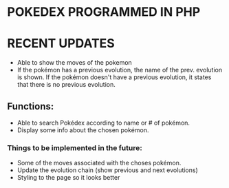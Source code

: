 # POKEDEX PROGRAMMED IN PHP
# RECENT UPDATES
- Able to show the moves of the pokemon
- If the pokémon has a previous evolution, the name of the prev. evolution is shown. If the pokémon doesn't have a previous evolution, it states that there is no previous evolution.
## Functions:
- Able to search Pokédex according to name or # of pokémon.
- Display some info about the chosen pokémon.
### Things to be implemented in the future: 
- Some of the moves associated with the choses pokémon.
- Update the evolution chain (show previous and next evolutions)
- Styling to the page so it looks better
